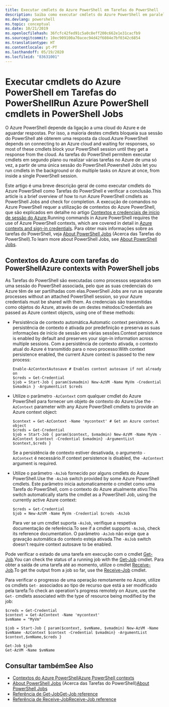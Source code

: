 ```yaml
---
title: Executar cmdlets do Azure PowerShell em Tarefas do PowerShell
description: Saiba como executar cmdlets do Azure PowerShell em paralelo ou como tarefas em segundo plano, com -AsJob e Start-Job.
ms.devlang: powershell
ms.topic: conceptual
ms.date: 10/21/2019
ms.openlocfilehash: 36fcfc42fed91c5a0c8eff200c662e1e31cacfb9
ms.sourcegitcommit: 10ec909100a70acec94d42f6084e7bf0342c6854
ms.translationtype: HT
ms.contentlocale: pt-PT
ms.lasthandoff: 05/19/2020
ms.locfileid: "83631001"
---
```

# <a name="run-azure-powershell-cmdlets-in-powershell-jobs"></a><span data-ttu-id="88b9f-103">Executar cmdlets do Azure PowerShell em Tarefas do PowerShell</span><span class="sxs-lookup"><span data-stu-id="88b9f-103">Run Azure PowerShell cmdlets in PowerShell Jobs</span></span>

<span data-ttu-id="88b9f-104">O Azure PowerShell depende da ligação a uma cloud do Azure e de aguardar respostas. Por isso, a maioria destes cmdlets bloqueia sua sessão do PowerShell até obterem uma resposta da cloud.</span><span class="sxs-lookup"><span data-stu-id="88b9f-104">Azure PowerShell depends on connecting to an Azure cloud and waiting for responses, so most of these cmdlets block your PowerShell session until they get a response from the cloud.</span></span>
<span data-ttu-id="88b9f-105">As tarefas do PowerShell permitem executar cmdlets em segundo plano ou realizar várias tarefas no Azure de uma só vez, a partir de uma única sessão do PowerShell.</span><span class="sxs-lookup"><span data-stu-id="88b9f-105">Powershell Jobs let you run cmdlets in the background or do multiple tasks on Azure at once, from inside a single PowerShell session.</span></span>

<span data-ttu-id="88b9f-106">Este artigo é uma breve descrição geral de como executar cmdlets do Azure PowerShell como Tarefas do PowerShell e verificar a conclusão.</span><span class="sxs-lookup"><span data-stu-id="88b9f-106">This article is a brief overview of how to run Azure PowerShell cmdlets as PowerShell Jobs and check for completion.</span></span> <span data-ttu-id="88b9f-107">A execução de comandos no Azure PowerShell requer a utilização de contextos do Azure PowerShell, que são explicados em detalhe no artigo [Contextos e credenciais de início de sessão do Azure](context-persistence.md).</span><span class="sxs-lookup"><span data-stu-id="88b9f-107">Running commands in Azure PowerShell requires the use of Azure PowerShell contexts, which are covered in detail in [Azure contexts and sign-in credentials](context-persistence.md).</span></span>
<span data-ttu-id="88b9f-108">Para obter mais informações sobre as tarefas do PowerShell, veja [About PowerShell Jobs](/powershell/module/microsoft.powershell.core/about/about_jobs) (Acerca das Tarefas do PowerShell).</span><span class="sxs-lookup"><span data-stu-id="88b9f-108">To learn more about PowerShell Jobs, see [About PowerShell Jobs](/powershell/module/microsoft.powershell.core/about/about_jobs).</span></span>

## <a name="azure-contexts-with-powershell-jobs"></a><span data-ttu-id="88b9f-109">Contextos do Azure com tarefas do PowerShell</span><span class="sxs-lookup"><span data-stu-id="88b9f-109">Azure contexts with PowerShell jobs</span></span>

<span data-ttu-id="88b9f-110">As Tarefas do PowerShell são executadas como processos separados sem uma sessão do PowerShell associada, pelo que as suas credenciais do Azure têm de ser partilhadas com elas.</span><span class="sxs-lookup"><span data-stu-id="88b9f-110">PowerShell Jobs are run as separate processes without an attached PowerShell session, so your Azure credentials must be shared with them.</span></span> <span data-ttu-id="88b9f-111">As credenciais são transmitidas como objetos do Azure, através de um destes métodos:</span><span class="sxs-lookup"><span data-stu-id="88b9f-111">Credentials are passed as Azure context objects, using one of these methods:</span></span>

* <span data-ttu-id="88b9f-112">Persistência de contexto automática.</span><span class="sxs-lookup"><span data-stu-id="88b9f-112">Automatic context persistence.</span></span> <span data-ttu-id="88b9f-113">A persistência de contexto é ativada por predefinição e preserva as suas informações de início de sessão em várias sessões.</span><span class="sxs-lookup"><span data-stu-id="88b9f-113">Context persistence is enabled by default and preserves your sign-in information across multiple sessions.</span></span> <span data-ttu-id="88b9f-114">Com a persistência de contexto ativada, o contexto atual do Azure é transmitido para o novo processo:</span><span class="sxs-lookup"><span data-stu-id="88b9f-114">With context persistence enabled, the current Azure context is passed to the new process:</span></span>

  ```azurepowershell-interactive
  Enable-AzContextAutosave # Enables context autosave if not already on
  $creds = Get-Credential
  $job = Start-Job { param($vmadmin) New-AzVM -Name MyVm -Credential $vmadmin } -ArgumentList $creds
  ```

* <span data-ttu-id="88b9f-115">Utilize o parâmetro `-AzContext` com qualquer cmdlet do Azure PowerShell para fornecer um objeto de contexto do Azure:</span><span class="sxs-lookup"><span data-stu-id="88b9f-115">Use the `-AzContext` parameter with any Azure PowerShell cmdlets to provide an Azure context object:</span></span>

  ```azurepowershell-interactive
  $context = Get-AzContext -Name 'mycontext' # Get an Azure context object
  $creds = Get-Credential
  $job = Start-Job { param($context, $vmadmin) New-AzVM -Name MyVm -AzContext $context -Credential $vmadmin} -ArgumentList $context,$creds }
  ```

  <span data-ttu-id="88b9f-116">Se a persistência de contexto estiver desativada, o argumento `-AzContext` é necessário.</span><span class="sxs-lookup"><span data-stu-id="88b9f-116">If context persistence is disabled, the `-AzContext` argument is required.</span></span>

* <span data-ttu-id="88b9f-117">Utilize o parâmetro `-AsJob` fornecido por alguns cmdlets do Azure PowerShell.</span><span class="sxs-lookup"><span data-stu-id="88b9f-117">Use the `-AsJob` switch provided by some Azure PowerShell cmdlets.</span></span> <span data-ttu-id="88b9f-118">Este parâmetro inicia automaticamente o cmdlet como uma Tarefa do PowerShell, com o contexto do Azure atualmente ativo:</span><span class="sxs-lookup"><span data-stu-id="88b9f-118">This switch automatically starts the cmdlet as a PowerShell Job, using the currently active Azure context:</span></span>

  ```azurepowershell-interactive
  $creds = Get-Credential
  $job = New-AzVM -Name MyVm -Credential $creds -AsJob
  ```

  <span data-ttu-id="88b9f-119">Para ver se um cmdlet suporta `-AsJob`, verifique a respetiva documentação de referência.</span><span class="sxs-lookup"><span data-stu-id="88b9f-119">To see if a cmdlet supports `-AsJob`, check its reference documentation.</span></span> <span data-ttu-id="88b9f-120">O parâmetro `-AsJob` não exige que a gravação automática do contexto esteja ativada.</span><span class="sxs-lookup"><span data-stu-id="88b9f-120">The `-AsJob` switch doesn't require context autosave to be enabled.</span></span>

<span data-ttu-id="88b9f-121">Pode verificar o estado de uma tarefa em execução com o cmdlet [Get-Job](/powershell/module/microsoft.powershell.core/get-job).</span><span class="sxs-lookup"><span data-stu-id="88b9f-121">You can check the status of a running job with the [Get-Job](/powershell/module/microsoft.powershell.core/get-job) cmdlet.</span></span> <span data-ttu-id="88b9f-122">Para obter a saída de uma tarefa até ao momento, utilize o cmdlet [Receive-Job](/powershell/module/microsoft.powershell.core/receive-job).</span><span class="sxs-lookup"><span data-stu-id="88b9f-122">To get the output from a job so far, use the [Receive-Job](/powershell/module/microsoft.powershell.core/receive-job) cmdlet.</span></span>

<span data-ttu-id="88b9f-123">Para verificar o progresso de uma operação remotamente no Azure, utilize os cmdlets `Get-` associados ao tipo de recurso que está a ser modificado pela tarefa:</span><span class="sxs-lookup"><span data-stu-id="88b9f-123">To check an operation's progress remotely on Azure, use the `Get-` cmdlets associated with the type of resource being modified by the job:</span></span>

```azurepowershell-interactive
$creds = Get-Credential
$context = Get-AzContext -Name 'mycontext'
$vmName = "MyVm"

$job = Start-Job { param($context, $vmName, $vmadmin) New-AzVM -Name $vmName -AzContext $context -Credential $vmadmin} -ArgumentList $context,$vmName,$creds }

Get-Job $job
Get-AzVM -Name $vmName
```

## <a name="see-also"></a><span data-ttu-id="88b9f-124">Consultar também</span><span class="sxs-lookup"><span data-stu-id="88b9f-124">See Also</span></span>

* [<span data-ttu-id="88b9f-125">Contextos do Azure PowerShell</span><span class="sxs-lookup"><span data-stu-id="88b9f-125">Azure PowerShell contexts</span></span>](context-persistence.md)
* <span data-ttu-id="88b9f-126">[About PowerShell Jobs](/powershell/module/microsoft.powershell.core/about/about_jobs) (Acerca das Tarefas do PowerShell)</span><span class="sxs-lookup"><span data-stu-id="88b9f-126">[About PowerShell Jobs](/powershell/module/microsoft.powershell.core/about/about_jobs)</span></span>
* [<span data-ttu-id="88b9f-127">Referência de Get-Job</span><span class="sxs-lookup"><span data-stu-id="88b9f-127">Get-Job reference</span></span>](/powershell/module/microsoft.powershell.core/get-job)
* [<span data-ttu-id="88b9f-128">Referência de Receive-Job</span><span class="sxs-lookup"><span data-stu-id="88b9f-128">Receive-Job reference</span></span>](/powershell/module/microsoft.powershell.core/receive-job)
